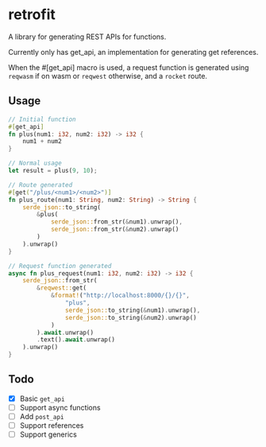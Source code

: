 # retrofit
A library for generating REST APIs for functions.

Currently only has get_api, an implementation for generating get references.

When the #[get_api] macro is used, a request function is generated using `reqwasm` if on wasm or `reqwest` otherwise, and a `rocket` route. 

## Usage
```rust
// Initial function
#[get_api]
fn plus(num1: i32, num2: i32) -> i32 {
    num1 + num2
}

// Normal usage
let result = plus(9, 10);

// Route generated
#[get("/plus/<num1>/<num2>")]
fn plus_route(num1: String, num2: String) -> String {
    serde_json::to_string(
        &plus(
            serde_json::from_str(&num1).unwrap(),
            serde_json::from_str(&num2).unwrap()
        )
    ).unwrap()
}

// Request function generated
async fn plus_request(num1: i32, num2: i32) -> i32 {
    serde_json::from_str(
        &reqwest::get(
            &format!("http://localhost:8000/{}/{}", 
                "plus", 
                serde_json::to_string(&num1).unwrap(), 
                serde_json::to_string(&num2).unwrap()
            )
        ).await.unwrap()
        .text().await.unwrap()
    ).unwrap()
}
```

## Todo
- [x] Basic `get_api`
- [ ] Support async functions
- [ ] Add `post_api`
- [ ] Support references
- [ ] Support generics
